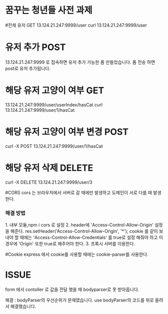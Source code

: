 # 꿈꾸는 청년들 사전 과제


#전체 유저 GET 
13.124.21.247:9999/user
curl 13.124.21.247:9999/user

# 유저 추가 POST
13.124.21.247:9999 로 접속하면 유저 추가 가능한 폼 만들었습니다.
폼 전송 하면 post로 유저 추가됩니다.

# 해당 유저 고양이 여부 GET
13.124.21.247:9999/user/userIndex/hasCat
curl 13.124.21.247:9999/user/1/hasCat

# 해당 유저 고양이 여부 변경 POST
curl -X POST 13.124.21.247:9999/user/1/hasCat

# 해당 유저 삭제 DELETE
curl -X DELETE 13.124.21.247:9999/user/3

#CORS
cors 는 브라우저에서 서버로 갈 때에만 발생하고 도메인이 서로 다를 때 발생한다.
<h3>해결 방법</h3>
1. 내부 모듈,npm i cors 로 설정
2. header에 'Access-Control-Allow-Origin' 설정을 해준다.
   res.setHeader('Access-Control-Allow-Origin', '*');
   cookie 를 같이 보내야 할 때에는
   'Access-Control-Allow-Credentials' 를 true로 설정 해줘야 하고 이 경우에
   'Origin' 또한 true로 해주어야 한다.
3. 프록시 서버를 이용한다.


#Cookie
express 에서 cookie를 사용할 때에는 cookie-parser를 사용한다.


# ISSUE
form 에서 contoller 로 값을 전달 했을 때 bodyparser로 못 받아옵니다.

해결 : bodyParser의 우선순위가 문제였습니다. use bodyParser의 코드를 위로 올려서 해결했습니다.

